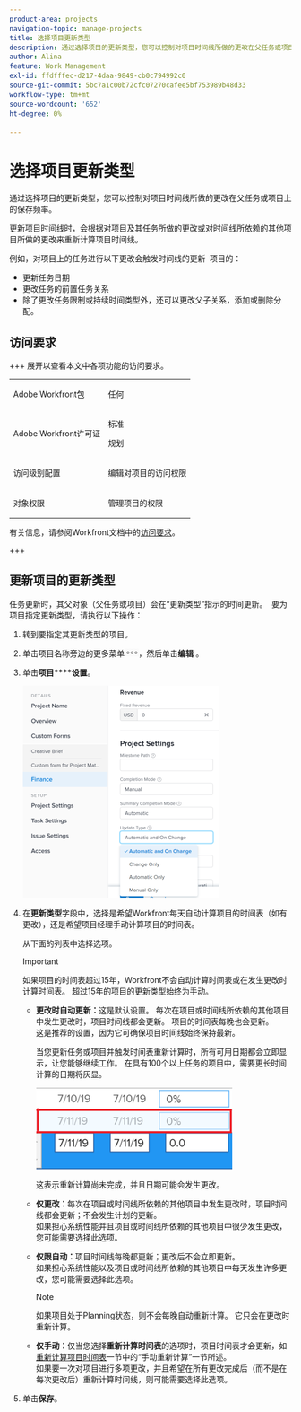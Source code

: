 ```yaml
---
product-area: projects
navigation-topic: manage-projects
title: 选择项目更新类型
description: 通过选择项目的更新类型，您可以控制对项目时间线所做的更改在父任务或项目上的保存频率。
author: Alina
feature: Work Management
exl-id: ffdfffec-d217-4daa-9849-cb0c794992c0
source-git-commit: 5bc7a1c00b72cfc07270cafee5bf753989b48d33
workflow-type: tm+mt
source-wordcount: '652'
ht-degree: 0%

---
```


# 选择项目更新类型

通过选择项目的更新类型，您可以控制对项目时间线所做的更改在父任务或项目上的保存频率。

更新项目时间线时，会根据对项目及其任务所做的更改或对时间线所依赖的其他项目所做的更改来重新计算项目时间线。

例如，对项目上的任务进行以下更改会触发时间线的更新  项目的：

* 更新任务日期
* 更改任务的前置任务关系
* 除了更改任务限制或持续时间类型外，还可以更改父子关系，添加或删除分配。

## 访问要求

+++ 展开以查看本文中各项功能的访问要求。 

<table style="table-layout:auto"> 
 <col> 
 <col> 
 <tbody> 
  <tr> 
   <td role="rowheader">Adobe Workfront包</td> 
   <td> <p>任何</p> </td> 
  </tr> 
  <tr> 
   <td role="rowheader">Adobe Workfront许可证</td> 
   <td><p>标准</p> 
   <p>规划</p> </td> 
  </tr> 
  <tr> 
   <td role="rowheader">访问级别配置</td> 
   <td> <p>编辑对项目的访问权限</p> </td> 
  </tr> 
  <tr> 
   <td role="rowheader">对象权限</td> 
   <td> <p>管理项目的权限</p> </td> 
  </tr> 
 </tbody> 
</table>

有关信息，请参阅Workfront文档中的[访问要求](/help/quicksilver/administration-and-setup/add-users/access-levels-and-object-permissions/access-level-requirements-in-documentation.md)。

+++

## 更新项目的更新类型

任务更新时，其父对象（父任务或项目）会在“更新类型”指示的时间更新。  要为项目指定更新类型，请执行以下操作：

1. 转到要指定其更新类型的项目。
1. 单击项目名称旁边的更多菜单![更多图标](assets/more-icon.png)，然后单击&#x200B;**编辑** 。

1. 单击&#x200B;**项目****设置**。

   ![](assets/update-type-field-on-project-edit-box-nwe-350x378.png)

1. 在&#x200B;**更新类型**&#x200B;字段中，选择是希望Workfront每天自动计算项目的时间表（如有更改），还是希望项目经理手动计算项目的时间表。

   从下面的列表中选择选项。 

   >[!IMPORTANT]
   >
   >如果项目的时间表超过15年，Workfront不会自动计算时间表或在发生更改时计算时间表。 超过15年的项目的更新类型始终为手动。

   * **更改时自动更新：**&#x200B;这是默认设置。 每次在项目或时间线所依赖的其他项目中发生更改时，项目时间线都会更新。 项目的时间表每晚也会更新。 \
     这是推荐的设置，因为它可确保项目时间线始终保持最新。

     当您更新任务或项目并触发时间表重新计算时，所有可用日期都会立即显示，让您能够继续工作。 在具有100个以上任务的项目中，需要更长时间计算的日期将灰显。

     ![](assets/dates-dimmed-when-insline-editing-350x146.png)

     这表示重新计算尚未完成，并且日期可能会发生更改。

   * **仅更改：**&#x200B;每次在项目或时间线所依赖的其他项目中发生更改时，项目时间线都会更新；不会发生计划的更新。\
     如果担心系统性能并且项目或时间线所依赖的其他项目中很少发生更改，您可能需要选择此选项。

   * **仅限自动：**&#x200B;项目时间线每晚都更新；更改后不会立即更新。\
     如果担心系统性能以及项目或时间线所依赖的其他项目中每天发生许多更改，您可能需要选择此选项。

     >[!NOTE]
     >
     >如果项目处于Planning状态，则不会每晚自动重新计算。 它只会在更改时重新计算。

   * **仅手动：**&#x200B;仅当您选择&#x200B;**重新计算时间表**&#x200B;的选项时，项目时间表才会更新，如[重新计算项目时间表](../../../manage-work/projects/manage-projects/recalculate-project-timeline.md)一节中的“手动重新计算”一节所述。\
     如果要一次对项目进行多项更改，并且希望在所有更改完成后（而不是在每次更改后）重新计算时间线，则可能需要选择此选项。

1. 单击&#x200B;**保存**。

